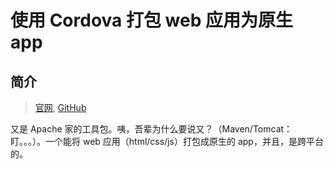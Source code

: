 <!-- ---
title: 使用 Cordova 打包 web 应用为原生 app
date: 2018-10-16 23:33:24
tags: 大前端
--- -->

# 使用 Cordova 打包 web 应用为原生 app

## 简介

> [官网](https://cordova.apache.org/), [GitHub](https://github.com/apache/cordova-cli)

又是 Apache 家的工具包。咦，吾辈为什么要说又？（Maven/Tomcat：盯。。。）。一个能将 web 应用（html/css/js）打包成原生的 app，并且，是跨平台的。

